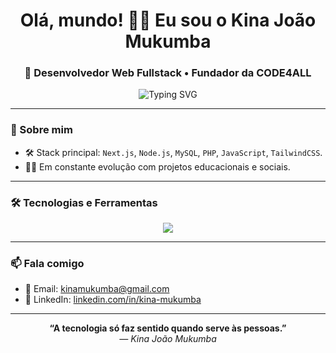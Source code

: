<h1 align="center">Olá, mundo! 👋🏾 Eu sou o Kina João Mukumba</h1>
<h3 align="center">🚀 Desenvolvedor Web Fullstack • Fundador da CODE4ALL</h3>

<p align="center">
  <img src="https://readme-typing-svg.herokuapp.com?font=Fira+Code&duration=4000&pause=1000&center=true&vCenter=true&width=500&lines=Transformo+ideias+em+soluções+digitais.;Desenvolvedor+Web+Fullstack.;Apaixonado+por+tecnologia+e+inovação.;Vamos+codar%2C+wey!+👨🏾‍💻🔥" alt="Typing SVG" />
</p>

---

### 🧠 Sobre mim

- 🛠️ Stack principal: `Next.js`, `Node.js`, `MySQL`, `PHP`, `JavaScript`, `TailwindCSS`.
- ✍🏾 Em constante evolução com projetos educacionais e sociais.

---

### 🛠️ Tecnologias e Ferramentas

<div align="center">
  <img src="https://skillicons.dev/icons?i=js,next,nodejs,php,mysql,react,tailwind,html,css,figma,git,vscode" />
</div>

---

### 📫 Fala comigo

- 📧 Email: [kinamukumba@gmail.com](mailto:kinamukumba@gmail.com)
- 💼 LinkedIn: [linkedin.com/in/kina-mukumba](https://www.linkedin.com/in/kina-mukumba-602289373?utm_source=share&utm_campaign=share_via&utm_content=profile&utm_medium=android_app)

---

<p align="center">
  <b>“A tecnologia só faz sentido quando serve às pessoas.”</b><br/>
  <i>— Kina João Mukumba</i>
</p>
